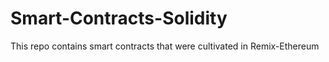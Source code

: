 # Smart-Contracts-Solidity
This repo contains smart contracts that were cultivated in Remix-Ethereum 
